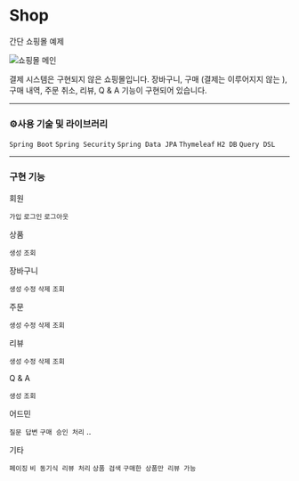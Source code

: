 # Shop
간단 쇼핑몰 예제

![쇼핑몰 메인](https://user-images.githubusercontent.com/66605925/113302517-1afbdf80-933b-11eb-8de9-c3b13e330710.PNG)

결제 시스템은 구현되지 않은 쇼핑몰입니다.
장바구니, 구매 (결제는 이루어지지 않는 ), 구매 내역, 주문 취소, 리뷰, Q & A 기능이 구현되어 있습니다. 

---

### ⚙️사용 기술 및 라이브러리

`Spring Boot` `Spring Security` `Spring Data JPA` `Thymeleaf` `H2 DB` `Query DSL`

---

### 구현 기능

회원

`가입` `로그인` `로그아웃`

상품

`생성` `조회`

장바구니

`생성` `수정` `삭제` `조회` 

주문

`생성` `수정` `삭제` `조회`

리뷰

`생성` `수정` `삭제` `조회`

Q & A

`생성` `조회`

어드민

`질문 답변` `구매 승인 처리` ..

기타

`페이징` `비 동기식 리뷰 처리` `상품 검색` `구매한 상품만 리뷰 가능`

